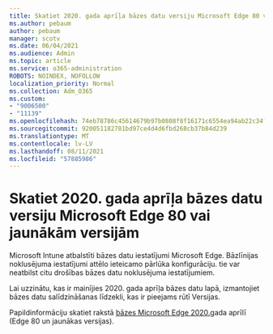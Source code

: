 ```yaml
---
title: Skatiet 2020. gada aprīļa bāzes datu versiju Microsoft Edge 80 vai jaunākām versijām
ms.author: pebaum
author: pebaum
manager: scotv
ms.date: 06/04/2021
ms.audience: Admin
ms.topic: article
ms.service: o365-administration
ROBOTS: NOINDEX, NOFOLLOW
localization_priority: Normal
ms.collection: Adm_O365
ms.custom:
- "9006500"
- "11139"
ms.openlocfilehash: 74eb78786c45614679b97b0808f8f16171c6554ea94ab22c34f2c45766123662
ms.sourcegitcommit: 920051182781bd97ce4d4d6fbd268cb37b84d239
ms.translationtype: MT
ms.contentlocale: lv-LV
ms.lasthandoff: 08/11/2021
ms.locfileid: "57885986"
---
```

# <a name="view-the-april-2020-baseline-for-microsoft-edge-versions-80-and-later"></a>Skatiet 2020. gada aprīļa bāzes datu versiju Microsoft Edge 80 vai jaunākām versijām

Microsoft Intune atbalstīti bāzes datu iestatījumi Microsoft Edge. Bāzlīnijas noklusējuma iestatījumi attēlo ieteicamo pārlūka konfigurāciju. tie var neatbilst citu drošības bāzes datu noklusējuma iestatījumiem.

Lai uzzinātu, kas ir mainījies 2020. gada aprīļa bāzes datu lapā, izmantojiet bāzes datu salīdzināšanas līdzekli, kas ir pieejams rūtī Versijas.

Papildinformāciju skatiet rakstā [bāzes Microsoft Edge 2020.](https://docs.microsoft.com/mem/intune/protect/security-baseline-settings-edge?pivots=edge-april-2020)gada aprīlī (Edge 80 un jaunākas versijas).